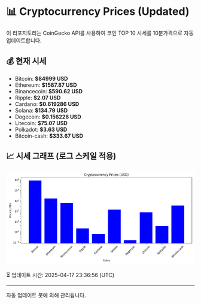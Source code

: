 
# 📊 Cryptocurrency Prices (Updated)

이 리포지토리는 CoinGecko API를 사용하여 코인 TOP 10 시세를 10분가격으로 자동 업데이트합니다.

## 💰 현재 시세
- Bitcoin: **$84999 USD**
- Ethereum: **$1587.87 USD**
- Binancecoin: **$590.62 USD**
- Ripple: **$2.07 USD**
- Cardano: **$0.619286 USD**
- Solana: **$134.79 USD**
- Dogecoin: **$0.156226 USD**
- Litecoin: **$75.07 USD**
- Polkadot: **$3.63 USD**
- Bitcoin-cash: **$333.67 USD**

## 📈 시세 그래프 (로그 스케일 적용)
![Crypto Prices](crypto_prices.png)

⏳ 업데이트 시간: 2025-04-17 23:36:56 (UTC)

---
자동 업데이트 봇에 의해 관리됩니다.

